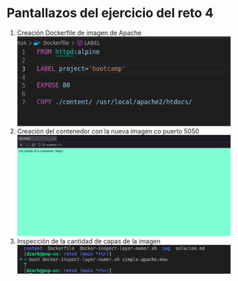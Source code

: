 # Pantallazos del ejercicio del reto 4


1. Creación Dockerfile de imagen de Apache
   ![](./img/1.png)
2. Creación del contenedor con la nueva imagen co puerto 5050
   ![](./img/2.png)
3. Inspección de la cantidad de capas de la imagen
   ![](./img/3.png)
   